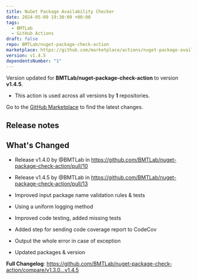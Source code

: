 ```yaml
---
title: NuGet Package Availability Checker
date: 2024-05-09 19:30:09 +00:00
tags:
  - BMTLab
  - GitHub Actions
draft: false
repo: BMTLab/nuget-package-check-action
marketplace: https://github.com/marketplace/actions/nuget-package-availability-checker
version: v1.4.5
dependentsNumber: "1"
---
```



Version updated for **BMTLab/nuget-package-check-action** to version **v1.4.5**.
- This action is used across all versions by **1** repositories.

Go to the [GitHub Marketplace](https://github.com/marketplace/actions/nuget-package-availability-checker) to find the latest changes.

## Release notes

## What's Changed
* Release v1.4.0 by @BMTLab in https://github.com/BMTLab/nuget-package-check-action/pull/10
* Release v1.4.5 by @BMTLab in https://github.com/BMTLab/nuget-package-check-action/pull/13

* Improved input package name validation rules & tests

* Using a uniform logging method

* Improved code testing, added missing tests

* Added step for sending code coverage report to CodeCov

* Output the whole error in case of exception

* Updated packages & version

**Full Changelog**: https://github.com/BMTLab/nuget-package-check-action/compare/v1.3.0...v1.4.5
